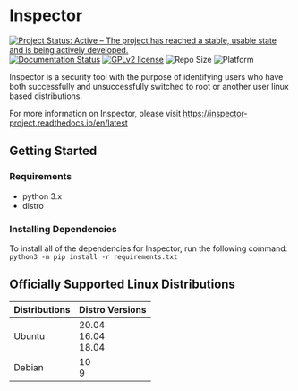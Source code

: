 # Inspector

[![Project Status: Active – The project has reached a stable, usable state and is being actively developed.](https://www.repostatus.org/badges/latest/active.svg)](https://www.repostatus.org/#active)
[![Documentation Status](https://readthedocs.org/projects/inspector-project/badge/?version=latest)](https://inspector-project.readthedocs.io/en/latest/?badge=latest)
[![GPLv2 license](https://img.shields.io/badge/License-GPLv2-blue.svg)](https://www.gnu.org/licenses/old-licenses/gpl-2.0.en.html)
![Repo Size](https://img.shields.io/github/repo-size/StrangeRanger/inspector)
![Platform](https://img.shields.io/badge/platform-Linux-lightgrey)

Inspector is a security tool with the purpose of identifying users who have both successfully and unsuccessfully switched to root or another user linux based distributions.

For more information on Inspector, please visit https://inspector-project.readthedocs.io/en/latest

## Getting Started

### Requirements

- python 3.x
- distro

### Installing Dependencies

To install all of the dependencies for Inspector, run the following command: `python3 -m pip install -r requirements.txt`

## Officially Supported Linux Distributions

| Distributions | Distro Versions |
|---------------|-----------------|
| Ubuntu        | 20.04<br>16.04<br>18.04 |
| Debian        | 10<br>9        |

